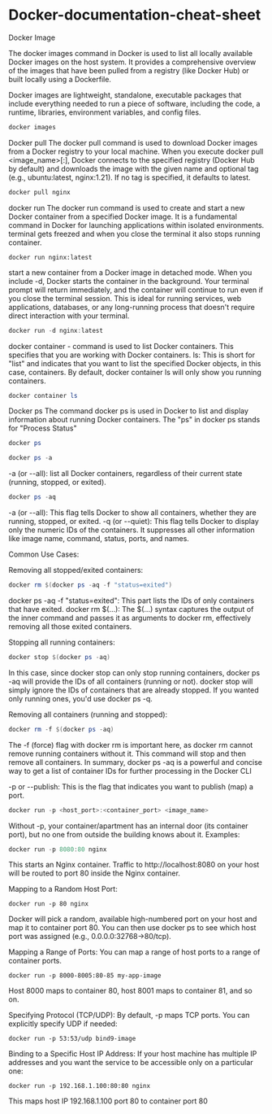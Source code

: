 # Docker-documentation-cheat-sheet
Docker Image

The docker images command in Docker is used to list all locally available Docker images on the host system. It provides a comprehensive overview of the images that have been pulled from a registry (like Docker Hub) or built locally using a Dockerfile.

Docker images are lightweight, standalone, executable packages that include everything needed to run a piece of software, including the code, a runtime, libraries, environment variables, and config files.

```powershell
docker images
```

Docker pull
The docker pull command is used to download Docker images from a Docker registry to your local machine. When you execute docker pull <image_name>[:<tag>], Docker connects to the specified registry (Docker Hub by default) and downloads the image with the given name and optional tag (e.g., ubuntu:latest, nginx:1.21). If no tag is specified, it defaults to latest.

```powershell
docker pull nginx
```
docker run
The docker run command is used to create and start a new Docker container from a specified Docker image. It is a fundamental command in Docker for launching applications within isolated environments. 
terminal gets freezed and when you close the terminal it also stops running container.

```
docker run nginx:latest
```
start a new container from a Docker image in detached mode. When you include -d, Docker starts the container in the background. Your terminal prompt will return immediately, and the container will continue to run even if you close the terminal session. This is ideal for running services, web applications, databases, or any long-running process that doesn't require direct interaction with your terminal.

```powershell
docker run -d nginx:latest
```
docker container -
command is used to list Docker containers.
This specifies that you are working with Docker containers.
ls: This is short for "list" and indicates that you want to list the specified Docker objects, in this case, containers.
By default, docker container ls will only show you running containers.
```powershell
docker container ls
```
Docker ps
The command docker ps is used in Docker to list and display information about running Docker containers. The "ps" in docker ps stands for "Process Status"

```powershell
docker ps
```
```powershell
docker ps -a 
```
-a (or --all): list all Docker containers, regardless of their current state (running, stopped, or exited).
```powershell
docker ps -aq
```
-a (or --all): This flag tells Docker to show all containers, whether they are running, stopped, or exited.
-q (or --quiet): This flag tells Docker to display only the numeric IDs of the containers. It suppresses all other information like image name, command, status, ports, and names.


Common Use Cases:

Removing all stopped/exited containers:

```powershell
docker rm $(docker ps -aq -f "status=exited")
```
docker ps -aq -f "status=exited": This part lists the IDs of only containers that have exited.
docker rm $(...): The $(...) syntax captures the output of the inner command and passes it as arguments to docker rm, effectively removing all those exited containers.

Stopping all running containers:
```powershell
docker stop $(docker ps -aq)
```
In this case, since docker stop can only stop running containers, docker ps -aq will provide the IDs of all containers (running or not). docker stop will simply ignore the IDs of containers that are already stopped. If you wanted only running ones, you'd use docker ps -q.

Removing all containers (running and stopped):
```powershell
docker rm -f $(docker ps -aq)
```
The -f (force) flag with docker rm is important here, as docker rm cannot remove running containers without it. This command will stop and then remove all containers.
In summary, docker ps -aq is a powerful and concise way to get a list of container IDs for further processing in the Docker CLI


-p or --publish: This is the flag that indicates you want to publish (map) a port.
```powershell
docker run -p <host_port>:<container_port> <image_name>
```
Without -p, your container/apartment has an internal door (its container port), but no one from outside the building knows about it.
Examples:
```powershell
docker run -p 8080:80 nginx
```
This starts an Nginx container.
Traffic to http://localhost:8080 on your host will be routed to port 80 inside the Nginx container.

Mapping to a Random Host Port:
```
docker run -p 80 nginx
```
Docker will pick a random, available high-numbered port on your host and map it to container port 80.
You can then use docker ps to see which host port was assigned (e.g., 0.0.0.0:32768->80/tcp).

Mapping a Range of Ports:
You can map a range of host ports to a range of container ports.
```
docker run -p 8000-8005:80-85 my-app-image
```
Host 8000 maps to container 80, host 8001 maps to container 81, and so on.

Specifying Protocol (TCP/UDP):
By default, -p maps TCP ports. You can explicitly specify UDP if needed:
```
docker run -p 53:53/udp bind9-image
```
Binding to a Specific Host IP Address:
If your host machine has multiple IP addresses and you want the service to be accessible only on a particular one:
```
docker run -p 192.168.1.100:80:80 nginx
```
This maps host IP 192.168.1.100 port 80 to container port 80

